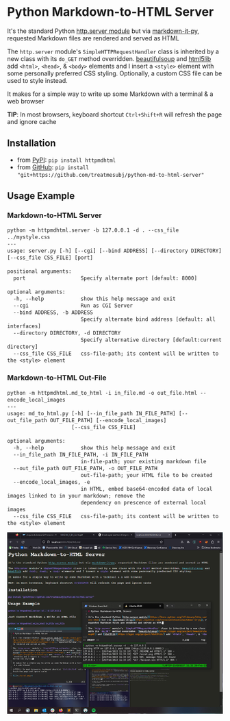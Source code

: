 # Python Markdown-to-HTML Server

It's the standard Python [http.server module](https://docs.python.org/3/library/http.server.html) but via [markdown-it-py](https://github.com/executablebooks/markdown-it-py), requested Markdown files are rendered and served as HTML

The `http.server` module's `SimpleHTTPRequestHandler` class is inherited by a new class with its `do_GET` method overridden. [beautifulsoup](https://pypi.org/project/beautifulsoup4/) and [html5lib](https://pypi.org/project/html5lib/) add `<html>`, `<head>`, & `<body>` elements and I insert a `<style>` element with some personally preferred CSS styling. Optionally, a custom CSS file can be used to style instead.

It makes for a simple way to write up some Markdown with a terminal & a web browser

**TIP**: In most browsers, keyboard shortcut `Ctrl+Shift+R` will refresh the page and ignore cache

## Installation
- from [PyPI](https://pypi.org/project/httpmdhtml/): `pip install httpmdhtml`
- from [GitHub](https://github.com/treatmesubj/python-md-to-html-server): `pip install "git+https://github.com/treatmesubj/python-md-to-html-server"`

## Usage Example
### Markdown-to-HTML Server
```
python -m httpmdhtml.server -b 127.0.0.1 -d . --css_file ../mystyle.css
---
usage: server.py [-h] [--cgi] [--bind ADDRESS] [--directory DIRECTORY] [--css_file CSS_FILE] [port]

positional arguments:
  port                  Specify alternate port [default: 8000]

optional arguments:
  -h, --help            show this help message and exit
  --cgi                 Run as CGI Server
  --bind ADDRESS, -b ADDRESS
                        Specify alternate bind address [default: all interfaces]
  --directory DIRECTORY, -d DIRECTORY
                        Specify alternative directory [default:current directory]
  --css_file CSS_FILE   css-file-path; its content will be written to the <style> element
```

### Markdown-to-HTML Out-File
```
python -m httpmdhtml.md_to_html -i in_file.md -o out_file.html --encode_local_images
---
usage: md_to_html.py [-h] [--in_file_path IN_FILE_PATH] [--out_file_path OUT_FILE_PATH] [--encode_local_images]
                     [--css_file CSS_FILE]

optional arguments:
  -h, --help            show this help message and exit
  --in_file_path IN_FILE_PATH, -i IN_FILE_PATH
                        in-file-path; your existing markdown file
  --out_file_path OUT_FILE_PATH, -o OUT_FILE_PATH
                        out-file-path; your HTML file to be created
  --encode_local_images, -e
                        in HTML, embed base64-encoded data of local images linked to in your markdown; remove the
                        dependency on prescence of external local images
  --css_file CSS_FILE   css-file-path; its content will be written to the <style> element
```
![](<./scrot.png>)
